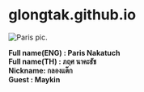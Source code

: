 # glongtak.github.io
![Paris pic](https://dg.in.th/1/img/Paris.jpg "What's up").

**Full name(ENG) : Paris Nakatuch**  
**Full name(TH) : ภฤศ นาคะธัช**  
**Nickname: กลองแต๊ก**  
**Guest : Maykin**  
